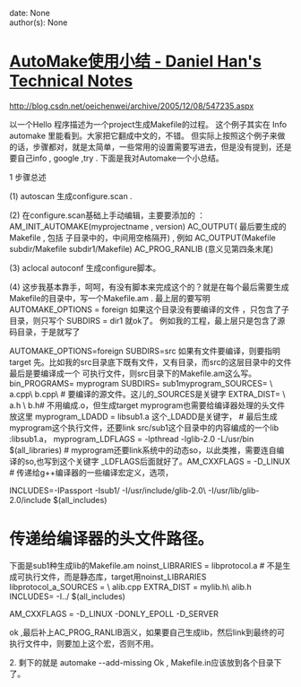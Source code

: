 
date: None  
author(s): None  

# [AutoMake使用小结 - Daniel Han's Technical Notes](https://sites.google.com/site/xiangyangsite/home/technical-tips/software-development/automake)

<http://blog.csdn.net/oeichenwei/archive/2005/12/08/547235.aspx>

以一个Hello 程序描述为一个project生成Makefile的过程。 这个例子其实在 Info automake 里能看到。大家把它翻成中文的，不错。 但实际上按照这个例子来做的话，步骤都对，就是太简单，一些常用的设置需要写进去，但是没有提到，还是要自己info , google ,try . 下面是我对Automake一个小总结。

1 步骤总述

(1) autoscan 生成configure.scan .

(2) 在configure.scan基础上手动编辑，主要要添加的 ： AM_INIT_AUTOMAKE(myprojectname , version) AC_OUTPUT( 最后要生成的Makefile , 包括 子目录中的，中间用空格隔开) , 例如 AC_OUTPUT(Makefile subdir/Makefile subdir1/Makefile) AC_PROG_RANLIB (意义见第四条末尾)

(3) aclocal autoconf 生成configure脚本。

(4) 这步我基本靠手，呵呵，有没有脚本来完成这个的？就是在每个最后需要生成Makefile的目录中，写一个Makefile.am . 最上层的要写明 AUTOMAKE_OPTIONS = foreign 如果这个目录没有要编译的文件 ，只包含了子目录，则只写个 SUBDIRS = dir1 就ok了。 例如我的工程，最上层只是包含了源码目录，于是就写了

AUTOMAKE_OPTIONS=foreign SUBDIRS=src 如果有文件要编译，则要指明target 先。比如我的src目录底下既有文件，又有目录，而src的这层目录中的文件最后是要编译成一个 可执行文件，则src目录下的Makefile.am这么写。 bin_PROGRAMS= myprogram SUBDIRS= sub1myprogram_SOURCES= \ a.cpp\ b.cpp\ # 要编译的源文件。这儿的_SOURCES是关键字 EXTRA_DIST= \ a.h \ b.h# 不用编成.o，但生成target myprogram也需要给编译器处理的头文件放这里 myprogram_LDADD = libsub1.a 这个_LDADD是关键字， # 最后生成myprogram这个执行文件，还要link src/sub1这个目录中的内容编成的一个lib :libsub1.a， myprogram_LDFLAGS = -lpthread -lglib-2.0 -L/usr/bin $(all_libraries) # myprogram还要link系统中的动态so，以此类推，需要连自编译的so,也写到这个关键字 _LDFLAGS后面就好了。AM_CXXFLAGS = -D_LINUX # 传递给g++编译器的一些编译宏定义，选项，

INCLUDES=-IPassport -Isub1/ -I/usr/include/glib-2.0\ -I/usr/lib/glib-2.0/include $(all_includes)

# 传递给编译器的头文件路径。

下面是sub1种生成lib的Makefile.am noinst_LIBRARIES = libprotocol.a # 不是生成可执行文件，而是静态库，target用noinst_LIBRARIES libprotocol_a_SOURCES = \ alib.cpp EXTRA_DIST = mylib.h\ alib.h INCLUDES= -I../ $(all_includes) 

AM_CXXFLAGS = -D_LINUX -DONLY_EPOLL -D_SERVER

ok ,最后补上AC_PROG_RANLIB涵义，如果要自己生成lib，然后link到最终的可执行文件中，则要加上这个宏，否则不用。 

2\. 剩下的就是 automake --add-missing Ok , Makefile.in应该放到各个目录下了。

